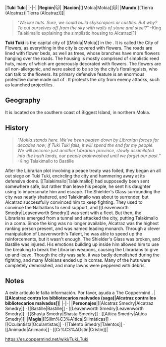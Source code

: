 |**Tuki Tuki**|
|-|-|
|**Región**|🐱︎|
|**Nación**|[[Mokia\|Mokia]]🐱︎|
|**Mundo**|[[Tierra (Alcatraz)\|Tierra (Alcatraz)]]|

>“*We like huts. Sure, we could build skyscrapers or castles. But why? To cut ourselves off from the sky with walls of stone and steel?*”
\-King Talakimallo explaining the simplistic housing to Alcatraz[1]


**Tuki Tuki** is the capital city of [[Mokia\|Mokia]] in the . It is called the City of Flowers, as everything in the city is covered with flowers. The roads are lined with flower beds, as well as trees, whose branches have more flowers hanging over the roads. The housing is mostly comprised of simplistic reed huts, many of which are generously decorated with flowers. The flowers are all non-allergenic, and were asked to be so by the city’s floralinguists, who can talk to the flowers. Its primary defensive feature is an enormous protective dome made out of . It protects the city from enemy attacks, such as launched projectiles.

## Geography
It is located on the southern coast of Biggest Island, in northern Mokia.

## History
>“*Mokia stands here. We’ve been beaten down by Librarian forces for decades now; if Tuki Tuki falls, it will spend the end for my people. We will become just another Librarian province, slowly assimilated into the hush lands, our people brainwashed until we forget our past.*”
\-King Talakimallo to Bastille


After the Librarian plot involving a peace treaty was foiled, they began an all out siege on Tuki Tuki, encircling the city and hammering away at its defensive dome. [[Talakimallo\|Talakimallo]] had supposedly been sent somewhere safe, but rather than leave his people, he sent his daughter using  to impersonate him and escape. The Shielder's Glass surrounding the city was nearly shattered, and Talakimallo was about to surrender, but Alcatraz successfully convinced him to keep fighting. They used  to convince the Nalhallans to send support, and [[Leavenworth Smedry\|Leavenworth Smedry]] was sent with a fleet. But then, the Librarians emerged from a tunnel and attacked the city, putting Talakimallo in a coma. Since the king was no longer available, Alcatraz was the highest ranking person present, and was named leading monarch. Through a clever manipulation of Leavenworth's Talent, he was able to speed up the reinforcements, but it wasn't enough. The Shielder's Glass was broken, and Bastille was injured. His emotions building up inside him allowed him to use the breaking  to break the Librarian weapons, causing the Librarians to give up and leave. Though the city was safe, it was badly demolished during the fighting, and many Mokians ended up in comas. Many of the huts were completely demolished, and many lawns were peppered with debris.

## Notes

A este artículo le falta información. Por favor, ayuda a The Coppermind .
|**[[Alcatraz contra los bibliotecarios malvados (saga)\|Alcatraz contra los bibliotecarios malvados]]**|
|-|-|
|**Personajes**|[[Alcatraz Smedry\|Alcatraz Smedry]] · [[Bastille\|Bastille]] · [[Leavenworth Smedry\|Leavenworth Smedry]] · [[Shasta Smedry\|Shasta Smedry]] · [[Attica Smedry\|Attica Smedry]]|
|**Magia**|[[Silim%C3%A1tica\|Silimáticas]] · [[Oculantista\|Oculantistas]] · [[Talento Smedry\|Talentos]] · [[Animado\|Animado]] · [[Cr%C3%ADstin\|Crístin]]|



https://es.coppermind.net/wiki/Tuki_Tuki
